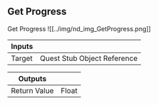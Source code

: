 ## Get Progress
Get Progress
![[../img/nd_img_GetProgress.png]]

|Inputs||
|--|--|
| Target | Quest Stub Object Reference |

|Outputs||
|--|--|
| Return Value | Float |
